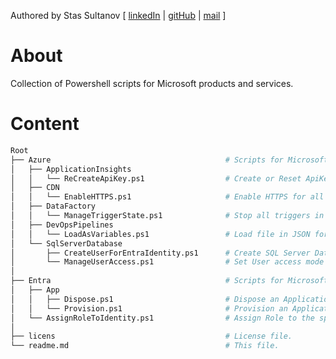 Authored by Stas Sultanov [ [linkedIn](https://www.linkedin.com/in/stas-sultanov) | [gitHub](https://github.com/stas-sultanov) | [mail](mailto:stas.sultanov@outlook.com) ]

# About
Collection of Powershell scripts for Microsoft products and services.

# Content

```bash
Root
├── Azure                                       # Scripts for Microsoft Azure services.
│   ├── ApplicationInsights
│   │   └── ReCreateApiKey.ps1                  # Create or Reset ApiKey with name specified.
│   ├── CDN
│   │   └── EnableHTTPS.ps1                     # Enable HTTPS for all CDN profiles.
│   ├── DataFactory
│   │   └── ManageTriggerState.ps1              # Stop all triggers in specified Azure DataFactory instance.
│   ├── DevOpsPipelines
│   │   └── LoadAsVariables.ps1                 # Load file in JSON format as Azure DevOps Pipeline variables.
│   └── SqlServerDatabase
│       ├── CreateUserForEntraIdentity.ps1      # Create SQL Server Database User for Identity within the Entra ID tenant.
│       └── ManageUserAccess.ps1                # Set User access mode for the specified Sql Server Database.
│
├── Entra                                       # Scripts for Microsoft Entra services.
│   ├── App
│   │   ├── Dispose.ps1                         # Dispose an Application Registration within the Entra ID tenant.
│   │   └── Provision.ps1                       # Provision an Application Registration within the Entra ID tenant.
│   └── AssignRoleToIdentity.ps1                # Assign Role to the specified Identity within the Entra ID tenant.
│
├── licens                                      # License file.
└── readme.md                                   # This file.
```
